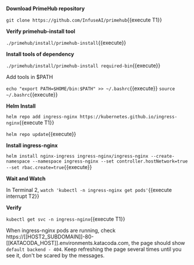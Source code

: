 **Download PrimeHub repository**

`git clone https://github.com/InfuseAI/primehub`{{execute T1}}

**Verify primehub-install tool**

`./primehub/install/primehub-install`{{execute}}

**Install tools of dependency**

`./primehub/install/primehub-install required-bin`{{execute}}

Add tools in $PATH 

`echo "export PATH=$HOME/bin:$PATH" >> ~/.bashrc`{{execute}}
`source ~/.bashrc`{{execute}}

**Helm Install**

`helm repo add ingress-nginx https://kubernetes.github.io/ingress-nginx`{{execute T1}}

`helm repo update`{{execute}}

**Install ingress-nginx**

`helm install nginx-ingress ingress-nginx/ingress-nginx --create-namespace --namespace ingress-nginx --set controller.hostNetwork=true --set rbac.create=true`{{execute}}

**Wait and Watch**

In Terminal 2, `watch 'kubectl -n ingress-nginx get pods'`{{execute interrupt T2}}

**Verify**

`kubectl get svc -n ingress-nginx`{{execute T1}}

When ingress-nginx pods are running, check https://[[HOST2_SUBDOMAIN]]-80-[[KATACODA_HOST]].environments.katacoda.com, the page should show `default backend - 404`. Keep refreshing the page several times until you see it, don't be scared by the messages.

